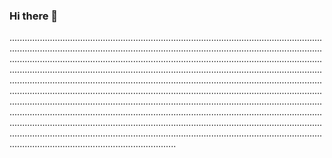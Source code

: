 ### Hi there 👋

..........................................................................................................................................................................................................................................................................................................................................................................................................................................................................................................................................................................................................................................................................................................................................................................................................................................................................................................................................................................................................................................................................................................................................................................................................................................................................................................................................................
